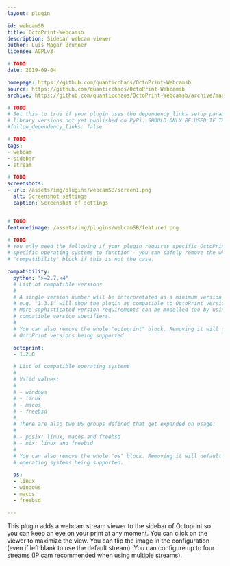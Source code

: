 ```yaml
---
layout: plugin

id: webcamSB
title: OctoPrint-Webcamsb
description: Sidebar webcam viewer
author: Luis Magar Brunner
license: AGPLv3

# TODO
date: 2019-09-04

homepage: https://github.com/quanticchaos/OctoPrint-Webcamsb
source: https://github.com/quanticchaos/OctoPrint-Webcamsb
archive: https://github.com/quanticchaos/OctoPrint-Webcamsb/archive/master.zip

# TODO
# Set this to true if your plugin uses the dependency_links setup parameter to include
# library versions not yet published on PyPi. SHOULD ONLY BE USED IF THERE IS NO OTHER OPTION!
#follow_dependency_links: false

# TODO
tags:
- webcam
- sidebar
- stream

# TODO
screenshots:
- url: /assets/img/plugins/webcamSB/screen1.png
  alt: Screenshot settings
  caption: Screenshot of settings


# TODO
featuredimage: /assets/img/plugins/webcamSB/featured.png

# TODO
# You only need the following if your plugin requires specific OctoPrint versions or
# specific operating systems to function - you can safely remove the whole
# "compatibility" block if this is not the case.

compatibility:
  python: ">=2.7,<4"
  # List of compatible versions
  #
  # A single version number will be interpretated as a minimum version requirement,
  # e.g. "1.3.1" will show the plugin as compatible to OctoPrint versions 1.3.1 and up.
  # More sophisticated version requirements can be modelled too by using PEP440
  # compatible version specifiers.
  #
  # You can also remove the whole "octoprint" block. Removing it will default to all
  # OctoPrint versions being supported.

  octoprint:
  - 1.2.0

  # List of compatible operating systems
  #
  # Valid values:
  #
  # - windows
  # - linux
  # - macos
  # - freebsd
  #
  # There are also two OS groups defined that get expanded on usage:
  #
  # - posix: linux, macos and freebsd
  # - nix: linux and freebsd
  #
  # You can also remove the whole "os" block. Removing it will default to all
  # operating systems being supported.

  os:
  - linux
  - windows
  - macos
  - freebsd

---
```


This plugin adds a webcam stream viewer to the sidebar of Octoprint so you can keep an eye on your print at any moment.
You can click on the viewer to maximize the view.
You can flip the image in the configuration (even if left blank to use the default stream).
You can configure up to four streams (IP cam recommended when using multiple streams).
